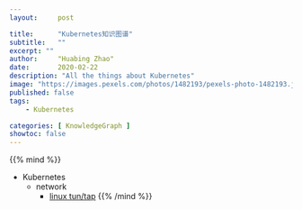 ```yaml
---
layout:     post

title:      "Kubernetes知识图谱"
subtitle:   ""
excerpt: ""
author:     "Huabing Zhao"
date:       2020-02-22
description: "All the things about Kubernetes"
image: "https://images.pexels.com/photos/1482193/pexels-photo-1482193.jpeg"
published: false
tags:
    - Kubernetes

categories: [ KnowledgeGraph ]
showtoc: false
---
```


{{% mind %}}
- Kubernetes
    - network
        - [linux tun/tap](https://zhaohuabing.com/post/2020-02-24-linux-taptun/)
{{% /mind %}}

